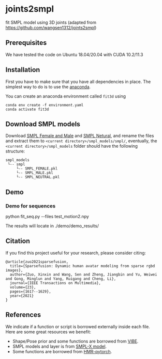 # joints2smpl
fit SMPL model using 3D joints (adapted from https://github.com/wangsen1312/joints2smpl)

## Prerequisites
We have tested the code on Ubuntu 18.04/20.04 with CUDA 10.2/11.3

## Installation
First you have to make sure that you have all dependencies in place.
The simplest way to do is to use the [anaconda](https://www.anaconda.com/).

You can create an anaconda environment called `fit3d` using
```
conda env create -f environment.yaml
conda activate fit3d
```

## Download SMPL models
Download [SMPL Female and Male](https://smpl.is.tue.mpg.de/) and [SMPL Netural](https://smplify.is.tue.mpg.de/), and rename the files and extract them to `<current directory>/smpl_models/smpl/`, eventually, the `<current directory>/smpl_models` folder should have the following structure:
   ```
   smpl_models
    └-- smpl
    	└-- SMPL_FEMALE.pkl
		└-- SMPL_MALE.pkl
		└-- SMPL_NEUTRAL.pkl
   ```   

## Demo
### Demo for sequences
python fit_seq.py --files test_motion2.npy

The results will locate in ./demo/demo_results/

## Citation
If you find this project useful for your research, please consider citing:
```
@article{zuo2021sparsefusion,
  title={Sparsefusion: Dynamic human avatar modeling from sparse rgbd images},
  author={Zuo, Xinxin and Wang, Sen and Zheng, Jiangbin and Yu, Weiwei and Gong, Minglun and Yang, Ruigang and Cheng, Li},
  journal={IEEE Transactions on Multimedia},
  volume={23},
  pages={1617--1629},
  year={2021}
}
```

## References
We indicate if a function or script is borrowed externally inside each file. Here are some great resources we 
benefit:

- Shape/Pose prior and some functions are borrowed from [VIBE](https://github.com/mkocabas/VIBE).
- SMPL models and layer is from [SMPL-X model](https://github.com/vchoutas/smplx).
- Some functions are borrowed from [HMR-pytorch](https://github.com/MandyMo/pytorch_HMR).
